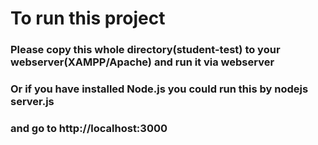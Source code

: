 # To run this project
### Please copy this whole directory(student-test) to your webserver(XAMPP/Apache) and run it via webserver
### Or if you have installed Node.js you could run this by nodejs server.js 
### and go to http://localhost:3000